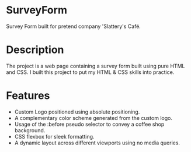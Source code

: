 # SurveyForm
Survey Form built for pretend company 'Slattery's Café.

# Description
The project is a web page containing a survey form built using pure HTML and CSS.
I built this project to put my HTML & CSS skills into practice. 

# Features
* Custom Logo positioned using absolute positioning.
* A complementary color scheme generated from the custom logo.
* Usage of the :before pseudo selector to convey a coffee shop background.
* CSS flexbox for sleek formatting.
* A dynamic layout across different viewports using no media queries.
